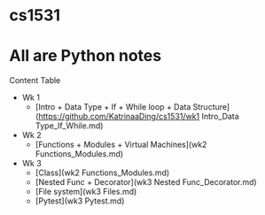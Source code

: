 # cs1531

# All are Python notes

Content Table

* Wk 1
	* [Intro + Data Type + If + While loop + Data Structure](https://github.com/KatrinaaDing/cs1531/wk1 Intro_Data Type_If_While.md)
* Wk 2
	* [Functions + Modules + Virtual Machines](wk2 Functions_Modules.md)
* Wk 3
	* [Class](wk2 Functions_Modules.md)
	* [Nested Func + Decorator](wk3 Nested Func_Decorator.md)
	* [File system](wk3 Files.md)
	* [Pytest](wk3 Pytest.md)
